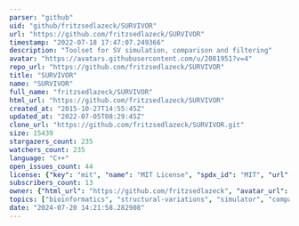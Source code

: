 ```yaml
---
parser: "github"
uid: "github/fritzsedlazeck/SURVIVOR"
url: "https://github.com/fritzsedlazeck/SURVIVOR"
timestamp: "2022-07-18 17:47:07.249366"
description: "Toolset for SV simulation, comparison and filtering"
avatar: "https://avatars.githubusercontent.com/u/2081951?v=4"
repo_url: "https://github.com/fritzsedlazeck/SURVIVOR"
title: "SURVIVOR"
name: "SURVIVOR"
full_name: "fritzsedlazeck/SURVIVOR"
html_url: "https://github.com/fritzsedlazeck/SURVIVOR"
created_at: "2015-10-27T14:55:45Z"
updated_at: "2022-07-05T08:29:45Z"
clone_url: "https://github.com/fritzsedlazeck/SURVIVOR.git"
size: 15439
stargazers_count: 235
watchers_count: 235
language: "C++"
open_issues_count: 44
license: {"key": "mit", "name": "MIT License", "spdx_id": "MIT", "url": "https://api.github.com/licenses/mit", "node_id": "MDc6TGljZW5zZTEz"}
subscribers_count: 13
owner: {"html_url": "https://github.com/fritzsedlazeck", "avatar_url": "https://avatars.githubusercontent.com/u/2081951?v=4", "login": "fritzsedlazeck", "type": "User"}
topics: ["bioinformatics", "structural-variations", "simulator", "comparison", "survivor", "vcf", "bioconda"]
date: "2024-07-20 14:21:58.282908"
---
```

